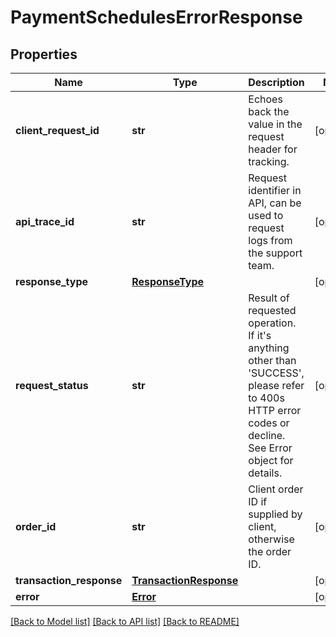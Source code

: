 # PaymentSchedulesErrorResponse

## Properties
Name | Type | Description | Notes
------------ | ------------- | ------------- | -------------
**client_request_id** | **str** | Echoes back the value in the request header for tracking. | [optional] 
**api_trace_id** | **str** | Request identifier in API, can be used to request logs from the support team. | [optional] 
**response_type** | [**ResponseType**](ResponseType.md) |  | [optional] 
**request_status** | **str** | Result of requested operation. If it&#39;s anything other than &#39;SUCCESS&#39;, please refer to 400s HTTP error codes or decline. See Error object for details. | [optional] 
**order_id** | **str** | Client order ID if supplied by client, otherwise the order ID. | [optional] 
**transaction_response** | [**TransactionResponse**](TransactionResponse.md) |  | [optional] 
**error** | [**Error**](Error.md) |  | [optional] 

[[Back to Model list]](../README.md#documentation-for-models) [[Back to API list]](../README.md#documentation-for-api-endpoints) [[Back to README]](../README.md)


